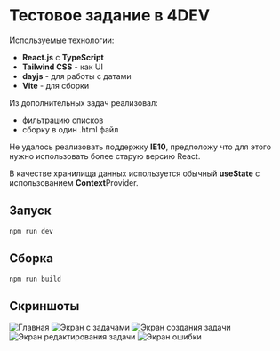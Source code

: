 # Тестовое задание в 4DEV

Используемые технологии:
- **React.js** с **TypeScript**
- **Tailwind CSS** - как UI
- **dayjs** - для работы с датами
- **Vite** - для сборки


Из дополнительных задач реализовал:
- фильтрацию списков
- сборку в один .html файл

Не удалось реализовать поддержку **IE10**, предположу что для этого нужно использовать более старую версию React.

В качестве хранилища данных используется обычный **useState** с использованием **Context**Provider.

## Запуск
```npm run dev```

## Сборка
```npm run build```


## Скриншоты
![Главная](https://i.ibb.co/2WhF4hT/1.jpg)
![Экран с задачами](https://i.ibb.co/zx9sMhd/2.jpg)
![Экран создания задачи](https://i.ibb.co/vJwwT7M/3.jpg)
![Экран редактирования задачи](https://i.ibb.co/wWFYJf1/4.jpg)
![Экран ошибки](https://i.ibb.co/BGYkCG8/5.jpg)
